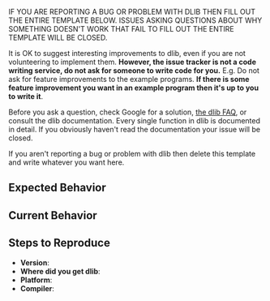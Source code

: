 IF YOU ARE REPORTING A BUG OR PROBLEM WITH DLIB THEN FILL OUT THE ENTIRE TEMPLATE BELOW.  ISSUES ASKING QUESTIONS ABOUT WHY SOMETHING DOESN'T WORK THAT FAIL TO FILL OUT THE ENTIRE TEMPLATE WILL BE CLOSED.

It is OK to suggest interesting improvements to dlib, even if you are not volunteering to implement them.  **However, the issue tracker is not a code writing service, do not ask for someone to write code for you.**  E.g. Do not ask for feature improvements to the example programs. **If there is some feature improvement you want in an example program then it's up to you to write it**.  

Before you ask a question, check Google for a solution, [the dlib FAQ](http://dlib.net/faq.html), or consult the dlib documentation.  Every single function in dlib is documented in detail.  If you obviously haven't read the documentation your issue will be closed.  

If you aren't reporting a bug or problem with dlib then delete this template and write whatever you want here.
 
<!-- ================================================================== -->
<!-- ==================  BUG/PROBLEM REPORT TEMPLATE ================== -->
<!-- ================================================================== -->


<!-- Delete the above instructions and then provide a general summary of the issue in the Title above.  Then fill out the template below.  FAILURE TO FILL OUT EVERY PART WILL RESULT IN YOUR ISSUE BEING CLOSED -->

## Expected Behavior
<!--- Tell us what should happen.  What were you doing?  What part of dlib are you using?  What do you think should happen? -->

## Current Behavior
<!--- Tell us what happens instead of the expected behavior.  If you get an error, include the entire error message in the bug report.  DO NOT POST SCREEN SHOTS.  Paste in the text instead.   If the issue is some kind of build problem, include the entire CMake output along with the error message. -->

## Steps to Reproduce
<!--- Provide an unambiguous set of steps to reproduce this problem. Include code to reproduce, if relevant -->



* **Version**: <!-- What version of dlib? -->
* **Where did you get dlib**: <!-- Did you get it from an official source like dlib.net, this github repo, or somewhere else? -->
* **Platform**: <!-- include something like `lsb_release -a` output, or if Windows, version and 32-bit or
  64-bit -->
* **Compiler**: <!-- What compiler are you using?  What version of that compiler? -->
